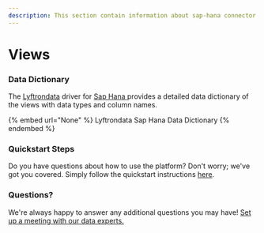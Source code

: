 ```yaml
---
description: This section contain information about sap-hana connector views information
---
```


# Views

### Data Dictionary

The [Lyftrondata](https://www.lyftrondata.com/) driver for [Sap Hana](None/)[ ](https://www.lyftrondata.com/integration/sap-hana/)provides a detailed data dictionary of the views with data types and column names.

{% embed url="None" %}
Lyftrondata Sap Hana Data Dictionary
{% endembed %}

### Quickstart Steps

Do you have questions about how to use the platform? Don't worry; we've got you covered. Simply follow the quickstart instructions [here](../README.md).

### Questions? <a href="#questions" id="questions"></a>

We're always happy to answer any additional questions you may have! [Set up a meeting with our data experts.](https://www.lyftrondata.com/book-a-meeting/)


